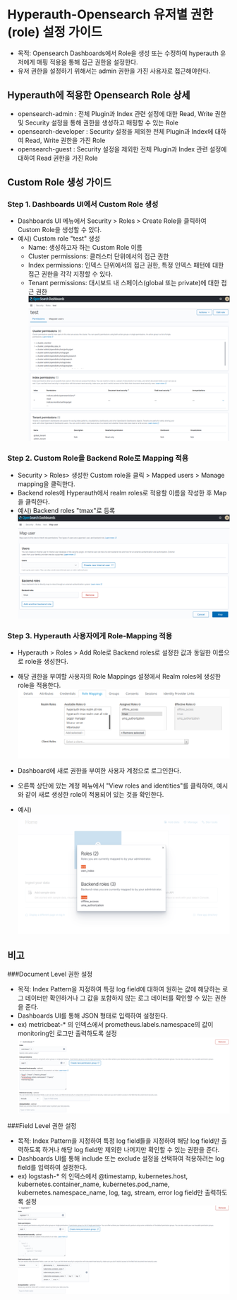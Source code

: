 # Hyperauth-Opensearch 유저별 권한(role) 설정 가이드
* 목적: Opensearch Dashboards에서 Role을 생성 또는 수정하여 hyperauth 유저에게 매핑 적용을 통해 접근 권한을 설정한다.
* 유저 권한을 설정하기 위해서는 admin 권한을 가진 사용자로 접근해야한다.

## Hyperauth에 적용한 Opensearch Role 상세
* opensearch-admin : 전체 Plugin과 Index 관련 설정에 대한 Read, Write 권한 및 Security 설정을 통해 권한을 생성하고 매핑할 수 있는 Role
* opensearch-developer : Security 설정을 제외한 전체 Plugin과 Index에 대하여 Read, Write 권한을 가진 Role
* opensearch-guest : Security 설정을 제외한 전체 Plugin과 Index 관련 설정에 대하여 Read 권한을 가진 Role 

## Custom Role 생성 가이드 
### Step 1. Dashboards UI에서 Custom Role 생성
* Dashboards UI 메뉴에서 Security > Roles > Create Role을 클릭하여 Custom Role을 생성할 수 있다.
* 예시) Custom role "test" 생성
   * Name: 생성하고자 하는 Custom Role 이름
   * Cluster permissions: 클러스터 단위에서의 접근 권한
   * Index permissions: 인덱스 단위에서의 접근 권한, 특정 인덱스 패턴에 대한 접근 권한을 각각 지정할 수 있다.
   * Tenant permissions: 대시보드 내 스페이스(global 또는 private)에 대한 접근 권한
![image](figure/create-role.png)

### Step 2. Custom Role을 Backend Role로 Mapping 적용
* Security > Roles> 생성한 Custom role을 클릭 > Mapped users > Manage mapping을 클릭한다.
* Backend roles에 Hyperauth에서 realm roles로 적용할 이름을 작성한 후 Map을 클릭한다.
* 예시) Backend roles "tmax"로 등록
![image](figure/role-mapping.png)


### Step 3. Hyperauth 사용자에게 Role-Mapping 적용
* Hyperauth > Roles > Add Role로 Backend roles로 설정한 값과 동일한 이름으로 role을 생성한다.
* 해당 권한을 부여할 사용자의 Role Mappings 설정에서 Realm roles에 생성한 role을 적용한다.
![image](figure/user-mapping.png)

* Dashboard에 새로 권한을 부여한 사용자 계정으로 로그인한다.
* 오른쪽 상단에 있는 계정 메뉴에서 "View roles and identities"를 클릭하여, 예시와 같이 새로 생성한 role이 적용되어 있는 것을 확인한다.
* 예시)
![image](figure/check-roles.png)


## 비고
###Document Level 권한 설정
* 목적: Index Pattern을 지정하여 특정 log field에 대하여 원하는 값에 해당하는 로그 데이터만 확인하거나 그 값을 포함하지 않는 로그 데이터를 확인할 수 있는 권한을 준다.
* Dashboards UI를 통해 JSON 형태로 입력하여 설정한다.
* ex) metricbeat-* 의 인덱스에서 prometheus.labels.namespace의 값이 monitoring인 로그만 출력하도록 설정
![image](figure/document-level.png)

###Field Level 권한 설정
* 목적: Index Pattern을 지정하여 특정 log field들을 지정하여 해당 log field만 출력하도록 하거나 해당 log field만 제외한 나머지만 확인할 수 있는 권한을 준다.
* Dashboards UI를 통해 include 또는 exclude 설정을 선택하여 적용하려는 log field를 입력하여 설정한다.
* ex) logstash-* 의 인덱스에서 @timestamp, kubernetes.host, kubernetes.container_name, kubernetes.pod_name, kubernetes.namespace_name, log, tag, stream, error log field만 출력하도록 설정
![image](figure/field-level.png)
